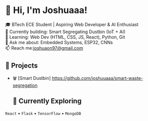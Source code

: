 # 👋 Hi, I'm Joshuaaa!

🎓 BTech ECE Student | Aspiring Web Developer & AI Enthusiast  
🔭 Currently building: Smart Segregating Dustbin (IoT + AI)  
🌱 Learning: Web Dev (HTML, CSS, JS, React), Python, Git  
💬 Ask me about: Embedded Systems, ESP32, CNNs  
📫 Reach me:joshuaon97@gmail.com
## 🚀 Projects
- 🗑️ [Smart Dustbin] https://github.com/joshuuaaa/smart-waste-segregation
  ## 🧠 Currently Exploring
`React` • `Flask` • `TensorFlow` • `MongoDB`  
